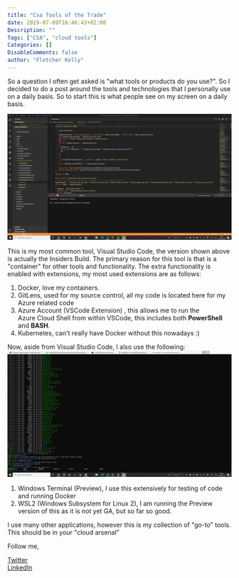```yaml
---
title: "Csa Tools of the Trade"
date: 2019-07-09T16:46:43+02:00
Description: ""
Tags: ["CSA", "cloud tools"]
Categories: []
DisableComments: false
author: "Fletcher Kelly"
---
```

So a question I often get asked is "what tools or products do you use?". So I decided to do a post around the tools and technologies that I personally use on a daily basis. So to start this is what people see on my screen on a daily basis.

![VSCode](https://github.com/fskelly/fletchercloud/blob/master/static/images/blogImages/vscodeScreenShot.png?raw=true)

This is my most common tool, Visual Studio Code, the version shown above is actually the Insiders Build. The primary reason for this tool is that is a "container" for other tools and functionality. The extra functionality is enabled with extensions, my most used extensions are as follows:

1. Docker, love my containers.
2. GitLens, used for my source control, all my code is located here for my Azure related code
3. Azure Account (VSCode Extension) , this allows me to run the Azure Cloud Shell from within VSCode, this includes both **PowerShell** and **BASH**.
4. Kubernetes, can't really have Docker without this nowadays :)

Now, aside from Visual Studio Code, I also use the following:  
![WSL](https://github.com/fskelly/fletchercloud/blob/master/static/images/blogImages/terminalScreenShot.png?raw=true)

1. Windows Terminal (Preview), I use this extensively for testing of code and running Docker
2. WSL2 (Windows Subsystem for Linux 2), I am running the Preview version of this as it is not yet GA, but so far so good.

I use many other applications, however this is my collection of "go-to" tools. This should be in your "cloud arsenal"

Follow me,

[Twitter](https://www.twitter.com/fskelly)  
[LinkedIn](https://linkedin.com/in/fletcherkelly)
